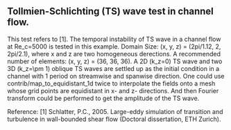 ## Tollmien-Schlichting (TS) wave test in channel flow.
This test refers to [1].
The temporal instability of TS wave in a channel flow at Re_c=5000 is tested in this example.
Domain Size: (x, y, z) = (2pi/1.12, 2, 2pi/2.1), where x and z are two homogeneous derections.
A recommended number of elements: (x, y, z) = (36, 36, 36).
A 2D (k_z=0) TS wave and two 3D (k_z=\pm 1) oblique TS waves are settled up as the initial condition in a channel with 1 period on streamwise and spanwise direction.
One could use contrib/map_to_equidistant_1d twice to interpolate the fields onto a mesh whose grid points are equidistant in x- and z- directions. And then Fourier transform could be performed to get the amplitude of the TS wave.

Reference:
[1] Schlatter, P.C., 2005. Large-eddy simulation of transition and turbulence in wall-bounded shear flow (Doctoral dissertation, ETH Zurich).